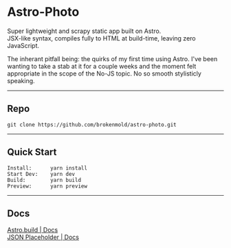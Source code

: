 
# Astro-Photo

Super lightweight and scrapy static app built on Astro.<br/>
JSX-like syntax, compiles fully to HTML at build-time, leaving zero JavaScript.

The inherant pitfall being: the quirks of my first time using Astro.
I've been wanting to take a stab at it for a couple weeks and the moment felt appropriate in the scope of the No-JS topic. No so smooth stylisticly speaking.


----

## Repo
```
git clone https://github.com/brokenmold/astro-photo.git
```

----

## Quick Start

```
Install:      yarn install
Start Dev:    yarn dev
Build:        yarn build
Preview:      yarn preview
```

----

## Docs

[Astro.build | Docs](https://docs.astro.build)<br/>
[JSON Placeholder | Docs](https://jsonplaceholder.typicode.com)